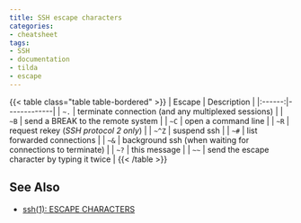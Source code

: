 ```yaml
---
title: SSH escape characters
categories:
- cheatsheet
tags:
- SSH
- documentation
- tilda
- escape
---
```

{{< table class="table table-bordered" >}}
| Escape | Description |
|:------:|-------------|
| `~.`   | terminate connection (and any multiplexed sessions) |
| `~B`   | send a BREAK to the remote system |
| `~C`   | open a command line |
| `~R`   | request rekey (_SSH protocol 2 only_) |
| `~^Z`  | suspend ssh |
| `~#`   | list forwarded connections |
| `~&`   | background ssh (when waiting for connections to terminate) |
| `~?`   | this message |
| `~~`   | send the escape character by typing it twice |
{{< /table >}}

## See Also
- [ssh(1): ESCAPE CHARACTERS](https://man7.org/linux/man-pages/man1/ssh.1.html#ESCAPE_CHARACTERS "man 1 ssh")
